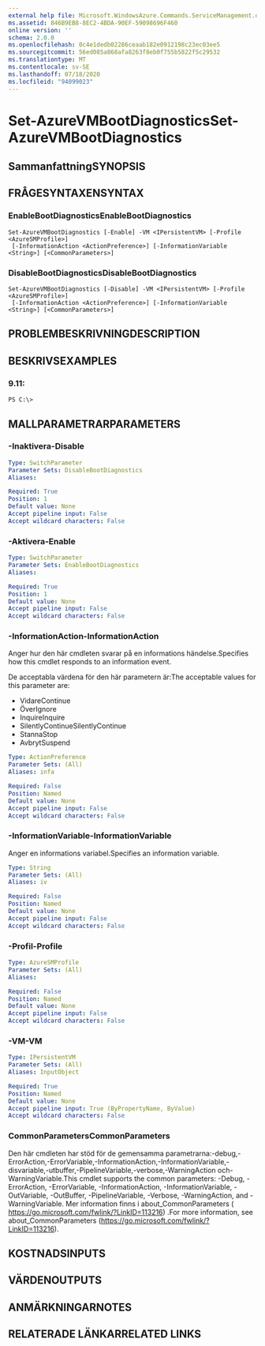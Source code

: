 ```yaml
---
external help file: Microsoft.WindowsAzure.Commands.ServiceManagement.dll-Help.xml
ms.assetid: 846B9EB8-8EC2-4BDA-90EF-59098696F460
online version: ''
schema: 2.0.0
ms.openlocfilehash: 0c4e1dedb02286ceaab182e0912198c23ec03ee5
ms.sourcegitcommit: 56ed085a868afa8263f8eb0f755b5822f5c29532
ms.translationtype: MT
ms.contentlocale: sv-SE
ms.lasthandoff: 07/18/2020
ms.locfileid: "94099023"
---
```

# <span data-ttu-id="4f79c-101">Set-AzureVMBootDiagnostics</span><span class="sxs-lookup"><span data-stu-id="4f79c-101">Set-AzureVMBootDiagnostics</span></span>

## <span data-ttu-id="4f79c-102">Sammanfattning</span><span class="sxs-lookup"><span data-stu-id="4f79c-102">SYNOPSIS</span></span>

## <span data-ttu-id="4f79c-103">FRÅGESYNTAXEN</span><span class="sxs-lookup"><span data-stu-id="4f79c-103">SYNTAX</span></span>

### <span data-ttu-id="4f79c-104">EnableBootDiagnostics</span><span class="sxs-lookup"><span data-stu-id="4f79c-104">EnableBootDiagnostics</span></span>
```
Set-AzureVMBootDiagnostics [-Enable] -VM <IPersistentVM> [-Profile <AzureSMProfile>]
 [-InformationAction <ActionPreference>] [-InformationVariable <String>] [<CommonParameters>]
```

### <span data-ttu-id="4f79c-105">DisableBootDiagnostics</span><span class="sxs-lookup"><span data-stu-id="4f79c-105">DisableBootDiagnostics</span></span>
```
Set-AzureVMBootDiagnostics [-Disable] -VM <IPersistentVM> [-Profile <AzureSMProfile>]
 [-InformationAction <ActionPreference>] [-InformationVariable <String>] [<CommonParameters>]
```

## <span data-ttu-id="4f79c-106">PROBLEMBESKRIVNING</span><span class="sxs-lookup"><span data-stu-id="4f79c-106">DESCRIPTION</span></span>

## <span data-ttu-id="4f79c-107">BESKRIVS</span><span class="sxs-lookup"><span data-stu-id="4f79c-107">EXAMPLES</span></span>

### <span data-ttu-id="4f79c-108">9.1</span><span class="sxs-lookup"><span data-stu-id="4f79c-108">1:</span></span>
```
PS C:\>
```

## <span data-ttu-id="4f79c-109">MALLPARAMETRAR</span><span class="sxs-lookup"><span data-stu-id="4f79c-109">PARAMETERS</span></span>

### <span data-ttu-id="4f79c-110">-Inaktivera</span><span class="sxs-lookup"><span data-stu-id="4f79c-110">-Disable</span></span>
```yaml
Type: SwitchParameter
Parameter Sets: DisableBootDiagnostics
Aliases: 

Required: True
Position: 1
Default value: None
Accept pipeline input: False
Accept wildcard characters: False
```

### <span data-ttu-id="4f79c-111">-Aktivera</span><span class="sxs-lookup"><span data-stu-id="4f79c-111">-Enable</span></span>
```yaml
Type: SwitchParameter
Parameter Sets: EnableBootDiagnostics
Aliases: 

Required: True
Position: 1
Default value: None
Accept pipeline input: False
Accept wildcard characters: False
```

### <span data-ttu-id="4f79c-112">-InformationAction</span><span class="sxs-lookup"><span data-stu-id="4f79c-112">-InformationAction</span></span>
<span data-ttu-id="4f79c-113">Anger hur den här cmdleten svarar på en informations händelse.</span><span class="sxs-lookup"><span data-stu-id="4f79c-113">Specifies how this cmdlet responds to an information event.</span></span>

<span data-ttu-id="4f79c-114">De acceptabla värdena för den här parametern är:</span><span class="sxs-lookup"><span data-stu-id="4f79c-114">The acceptable values for this parameter are:</span></span>

- <span data-ttu-id="4f79c-115">Vidare</span><span class="sxs-lookup"><span data-stu-id="4f79c-115">Continue</span></span>
- <span data-ttu-id="4f79c-116">Över</span><span class="sxs-lookup"><span data-stu-id="4f79c-116">Ignore</span></span>
- <span data-ttu-id="4f79c-117">Inquire</span><span class="sxs-lookup"><span data-stu-id="4f79c-117">Inquire</span></span>
- <span data-ttu-id="4f79c-118">SilentlyContinue</span><span class="sxs-lookup"><span data-stu-id="4f79c-118">SilentlyContinue</span></span>
- <span data-ttu-id="4f79c-119">Stanna</span><span class="sxs-lookup"><span data-stu-id="4f79c-119">Stop</span></span>
- <span data-ttu-id="4f79c-120">Avbryt</span><span class="sxs-lookup"><span data-stu-id="4f79c-120">Suspend</span></span>

```yaml
Type: ActionPreference
Parameter Sets: (All)
Aliases: infa

Required: False
Position: Named
Default value: None
Accept pipeline input: False
Accept wildcard characters: False
```

### <span data-ttu-id="4f79c-121">-InformationVariable</span><span class="sxs-lookup"><span data-stu-id="4f79c-121">-InformationVariable</span></span>
<span data-ttu-id="4f79c-122">Anger en informations variabel.</span><span class="sxs-lookup"><span data-stu-id="4f79c-122">Specifies an information variable.</span></span>

```yaml
Type: String
Parameter Sets: (All)
Aliases: iv

Required: False
Position: Named
Default value: None
Accept pipeline input: False
Accept wildcard characters: False
```

### <span data-ttu-id="4f79c-123">-Profil</span><span class="sxs-lookup"><span data-stu-id="4f79c-123">-Profile</span></span>
```yaml
Type: AzureSMProfile
Parameter Sets: (All)
Aliases: 

Required: False
Position: Named
Default value: None
Accept pipeline input: False
Accept wildcard characters: False
```

### <span data-ttu-id="4f79c-124">-VM</span><span class="sxs-lookup"><span data-stu-id="4f79c-124">-VM</span></span>
```yaml
Type: IPersistentVM
Parameter Sets: (All)
Aliases: InputObject

Required: True
Position: Named
Default value: None
Accept pipeline input: True (ByPropertyName, ByValue)
Accept wildcard characters: False
```

### <span data-ttu-id="4f79c-125">CommonParameters</span><span class="sxs-lookup"><span data-stu-id="4f79c-125">CommonParameters</span></span>
<span data-ttu-id="4f79c-126">Den här cmdleten har stöd för de gemensamma parametrarna:-debug,-ErrorAction,-ErrorVariable,-InformationAction,-InformationVariable,-disvariable,-utbuffer,-PipelineVariable,-verbose,-WarningAction och-WarningVariable.</span><span class="sxs-lookup"><span data-stu-id="4f79c-126">This cmdlet supports the common parameters: -Debug, -ErrorAction, -ErrorVariable, -InformationAction, -InformationVariable, -OutVariable, -OutBuffer, -PipelineVariable, -Verbose, -WarningAction, and -WarningVariable.</span></span> <span data-ttu-id="4f79c-127">Mer information finns i about_CommonParameters ( https://go.microsoft.com/fwlink/?LinkID=113216) .</span><span class="sxs-lookup"><span data-stu-id="4f79c-127">For more information, see about_CommonParameters (https://go.microsoft.com/fwlink/?LinkID=113216).</span></span>

## <span data-ttu-id="4f79c-128">KOSTNADS</span><span class="sxs-lookup"><span data-stu-id="4f79c-128">INPUTS</span></span>

## <span data-ttu-id="4f79c-129">VÄRDEN</span><span class="sxs-lookup"><span data-stu-id="4f79c-129">OUTPUTS</span></span>

## <span data-ttu-id="4f79c-130">ANMÄRKNINGAR</span><span class="sxs-lookup"><span data-stu-id="4f79c-130">NOTES</span></span>

## <span data-ttu-id="4f79c-131">RELATERADE LÄNKAR</span><span class="sxs-lookup"><span data-stu-id="4f79c-131">RELATED LINKS</span></span>

